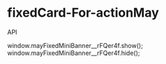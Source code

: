 # fixedCard-For-actionMay

API

window.mayFixedMiniBanner__rFQer4f.show();
window.mayFixedMiniBanner__rFQer4f.hide();
